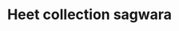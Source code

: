 ---
title: "Heet collection sagwara"
url: /sagwara/heet-collection-sagwara-gamothwada-road-krishna-nagar-sagwara-rajasthan/
shop: Kleidung
---
